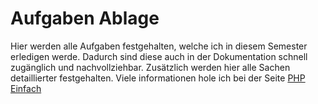 # Aufgaben Ablage

Hier werden alle Aufgaben festgehalten, welche ich in diesem Semester erledigen werde. Dadurch sind diese auch in der Dokumentation schnell zugänglich und nachvollziehbar. Zusätzlich werden hier alle Sachen detaillierter festgehalten. Viele informationen hole ich bei der Seite [PHP Einfach](https://www.php-einfach.de)
